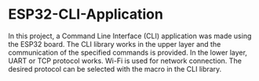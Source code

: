 # ESP32-CLI-Application
In this project, a Command Line Interface (CLI) application was made using the ESP32 board. The CLI library works in the upper layer and the communication of the specified commands is provided. In the lower layer, UART or TCP protocol works. Wi-Fi is used for network connection. The desired protocol can be selected with the macro in the CLI library.

